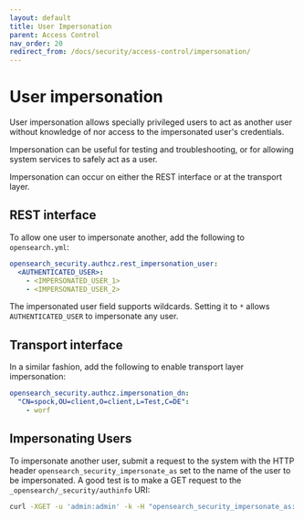 ```yaml
---
layout: default
title: User Impersonation
parent: Access Control
nav_order: 20
redirect_from: /docs/security/access-control/impersonation/
---
```


# User impersonation

User impersonation allows specially privileged users to act as another user without knowledge of nor access to the impersonated user's credentials.

Impersonation can be useful for testing and troubleshooting, or for allowing system services to safely act as a user.

Impersonation can occur on either the REST interface or at the transport layer.


## REST interface

To allow one user to impersonate another, add the following to `opensearch.yml`:

```yml
opensearch_security.authcz.rest_impersonation_user:
  <AUTHENTICATED_USER>:
    - <IMPERSONATED_USER_1>
    - <IMPERSONATED_USER_2>
```

The impersonated user field supports wildcards. Setting it to `*` allows `AUTHENTICATED_USER` to impersonate any user.


## Transport interface

In a similar fashion, add the following to enable transport layer impersonation:

```yml
opensearch_security.authcz.impersonation_dn:
  "CN=spock,OU=client,O=client,L=Test,C=DE":
    - worf
```


## Impersonating Users

To impersonate another user, submit a request to the system with the HTTP header `opensearch_security_impersonate_as` set to the name of the user to be impersonated. A good test is to make a GET request to the `_opensearch/_security/authinfo` URI:

```bash
curl -XGET -u 'admin:admin' -k -H "opensearch_security_impersonate_as: user_1" https://localhost:9200/_opensearch/_security/authinfo?pretty
```
